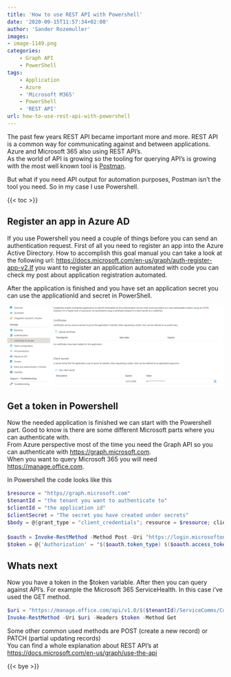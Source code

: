 ```yaml
---
title: 'How to use REST API with Powershell'
date: '2020-09-15T11:57:34+02:00'
author: 'Sander Rozemuller'
images:
- image-1149.png
categories:
    - Graph API
    - PowerShell
tags:
    - Application
    - Azure
    - 'Microsoft M365'
    - PowerShell
    - 'REST API'
url: how-to-use-rest-api-with-powershell
---
```


The past few years REST API became important more and more. REST API is a common way for communicating against and between applications. Azure and Microsoft 365 also using REST API’s.   
As the world of API is growing so the tooling for querying API’s is growing with the most well known tool is [Postman](https://www.postman.com/).

But what if you need API output for automation purposes, Postman isn’t the tool you need. So in my case I use Powershell.

{{< toc >}}

## Register an app in Azure AD

  
If you use Powershell you need a couple of things before you can send an authentication request. First of all you need to register an app into the Azure Active Directory. How to accomplish this goal manual you can take a look at the following url: https://docs.microsoft.com/en-us/graph/auth-register-app-v2.If you want to register an application automated with code you can check my post about application registration automated.

After the application is finished and you have set an application secret you can use the applicationId and secret in PowerShell.

![application](application.png)

## Get a token in Powershell

Now the needed application is finished we can start with the Powershell part. Good to know is there are some different Microsoft parts where you can authenticate with.   
From Azure perspective most of the time you need the Graph API so you can authenticate with https://graph.microsoft.com.   
When you want to query Microsoft 365 you will need https://manage.office.com.

In Powershell the code looks like this

```powershell
$resource = "https//graph.microsoft.com"
$tenantId = "the tenant you want to authenticate to"
$clientId = "the application id"
$clientSecret = "The secret you have created under secrets"
$body = @{grant_type = "client_credentials"; resource = $resource; client_id = $ClientId; client_secret = $ClientSecret }

$oauth = Invoke-RestMethod -Method Post -Uri "https://login.microsoftonline.com/$($tenantID)/oauth2/token?api-version=1.0" -Body $body
$token = @{'Authorization' = "$($oauth.token_type) $($oauth.access_token)" }
```

## Whats next

Now you have a token in the $token variable. After then you can query against API’s. For example the Microsoft 365 ServiceHealth. In this case i’ve used the GET method.

```powershell
$uri = "https://manage.office.com/api/v1.0/$($tenantId)/ServiceComms/CurrentStatus"
Invoke-RestMethod -Uri $uri -Headers $token -Method Get
```

Some other common used methods are POST (create a new record) or PATCH (partial updating records)  
You can find a whole explanation about REST API’s at https://docs.microsoft.com/en-us/graph/use-the-api

{{< bye >}}